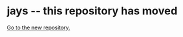 # jays -- this repository has moved

[Go to the new repository.](https://github.com/dapphub/dapptools/tree/master/jays)
